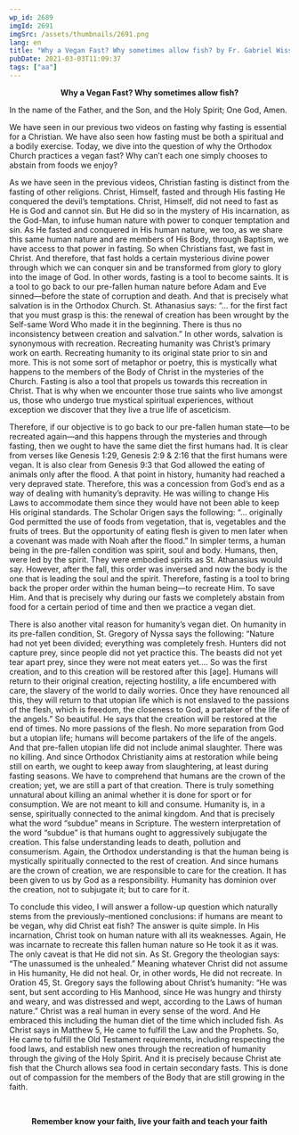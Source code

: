 ```yaml
---
wp_id: 2689
imgId: 2691
imgSrc: /assets/thumbnails/2691.png
lang: en
title: "Why a Vegan Fast? Why sometimes allow fish? by Fr. Gabriel Wissa"
pubDate: 2021-03-03T11:09:37
tags: ["aa"]
---
```

<!-- page: 6 -->

<p style="text-align: center;"><strong>Why a Vegan Fast? Why sometimes allow fish?</strong></p>
<p><span data-contrast="auto">In the name of the Father, and the Son, and the Holy Spirit; One God, Amen. </span></p>
<p><span data-contrast="auto">We have </span><span data-contrast="auto">seen in our previous </span><span data-contrast="auto">two </span><span data-contrast="auto">videos on fasting</span><span data-contrast="auto"> why fasting is essential </span><span data-contrast="auto">for a Christian. W</span><span data-contrast="auto">e </span><span data-contrast="auto">have also seen </span><span data-contrast="auto">how fasting must </span><span data-contrast="auto">be </span><span data-contrast="auto">both a spiritual and </span><span data-contrast="auto">a </span><span data-contrast="auto">bodily exercise. Today, we </span><span data-contrast="auto">dive</span><span data-contrast="auto"> into </span><span data-contrast="auto">the question of </span><span data-contrast="auto">why</span><span data-contrast="auto"> the Orthodox Church </span><span data-contrast="auto">practices </span><span data-contrast="auto">a </span><span data-contrast="auto">vegan </span><span data-contrast="auto">fast</span><span data-contrast="auto">?</span> <span data-contrast="auto">Why </span><span data-contrast="auto">can’t </span><span data-contrast="auto">each one</span> <span data-contrast="auto">simply</span><span data-contrast="auto"> choose</span><span data-contrast="auto">s</span><span data-contrast="auto"> to abstain from foods </span><span data-contrast="auto">we</span> <span data-contrast="auto">enjoy</span><span data-contrast="auto">? </span><span data-ccp-props="{&quot;201341983&quot;:0,&quot;335559739&quot;:200,&quot;335559740&quot;:276}"> </span></p>
<p><span data-contrast="auto">As we have seen in the previous videos</span><span data-contrast="auto">, </span><span data-contrast="auto">Christian fasting is distinct from the fasting of other religions</span><span data-contrast="auto">. Christ, Himself, fasted and through His fasting He conquered </span><span data-contrast="auto">the devil’s </span><span data-contrast="auto">temptations. Christ, Himself, did not need to fast as He</span><span data-contrast="auto"> is God and</span><span data-contrast="auto"> cannot sin. </span><span data-contrast="auto">But He did so </span><span data-contrast="auto">in the mystery of His incarnation, </span><span data-contrast="auto">as the </span><span data-contrast="auto">God-Man</span><span data-contrast="auto">,</span><span data-contrast="auto"> to </span><span data-contrast="auto">infuse </span><span data-contrast="auto">human nature with </span><span data-contrast="auto">power to </span><span data-contrast="auto">conquer </span><span data-contrast="auto">temptation and </span><span data-contrast="auto">sin. </span><span data-contrast="auto">As He fasted and conquered in His human nature, we too</span><span data-contrast="auto">, </span><span data-contrast="auto">as</span><span data-contrast="auto"> we share this same human nature and are members of His </span><span data-contrast="auto">Body</span><span data-contrast="auto">,</span><span data-contrast="auto"> through Baptism</span><span data-contrast="auto">, we</span><span data-contrast="auto"> have access to that </span><span data-contrast="auto">power</span><span data-contrast="auto"> in fasting</span><span data-contrast="auto">. </span><span data-contrast="auto">So when Christians fast, we fast in Christ.</span> <span data-contrast="auto">And therefore, that fast hol</span><span data-contrast="auto">d</span><span data-contrast="auto">s a certain </span><span data-contrast="auto">mysterious divine power</span><span data-contrast="auto"> through which we can conquer sin and be transformed from glory to glory in</span><span data-contrast="auto">to</span><span data-contrast="auto"> the </span><span data-contrast="auto">image </span><span data-contrast="auto">of God</span><span data-contrast="auto">. </span><span data-contrast="auto">In other words, fasting is a tool to become saints. It is a tool to go back </span><span data-contrast="auto">to our pre-fallen human nature before Adam and Eve sinned</span><span data-contrast="auto">—b</span><span data-contrast="auto">efore </span><span data-contrast="auto">the state of </span><span data-contrast="auto">corruption and death. </span><span data-contrast="auto">And that is precisely what salvation is in the Orthodox Church. St. Athanasius says: “</span><span data-contrast="auto">… for the first fact that you must grasp is this: the renewal of creation has been wrought by the Self-same Word Who made it in the beginning. There is thus no inconsistency between creation and salvation.</span><span data-contrast="auto">”</span><span data-contrast="auto"> In other words, salvation is </span><span data-contrast="auto">synonymous with </span><span data-contrast="auto">recreation. </span><span data-contrast="auto">Recreating humanity was Christ’s </span><span data-contrast="auto">primary</span><span data-contrast="auto"> work on earth</span><span data-contrast="auto">. Recreating humanity to its original state prior to sin</span><span data-contrast="auto"> and more</span><span data-contrast="auto">. </span><span data-contrast="auto">This is not some sort of metaphor or poetry, this is mystically what happens to </span><span data-contrast="auto">the members of the Body of Christ in the mysteries of the Church</span><span data-contrast="auto">. F</span><span data-contrast="auto">asting </span><span data-contrast="auto">is a</span><span data-contrast="auto">lso a</span><span data-contrast="auto"> tool that propels </span><span data-contrast="auto">us </span><span data-contrast="auto">towards this </span><span data-contrast="auto">recreation</span><span data-contrast="auto"> in Christ</span><span data-contrast="auto">. That is why when we encounter those </span><span data-contrast="auto">true </span><span data-contrast="auto">saints who l</span><span data-contrast="auto">i</span><span data-contrast="auto">ve amongst us</span><span data-contrast="auto">, those</span> <span data-contrast="auto">who </span><span data-contrast="auto">undergo</span> <span data-contrast="auto">true mystical spiritual experiences</span><span data-contrast="auto">, without exception we discover that they live a true life of asceticism. </span><span data-ccp-props="{&quot;201341983&quot;:0,&quot;335559739&quot;:200,&quot;335559740&quot;:276}"> </span></p>
<p><span data-contrast="auto">Therefore</span><span data-contrast="auto">, if our objective is to </span><span data-contrast="auto">go back to our pre-fallen human state</span><span data-contrast="auto">—to </span><span data-contrast="auto">be recreated again</span><span data-contrast="auto">—and </span><span data-contrast="auto">this happens through the mysteries and through fasting, then we ought to </span><span data-contrast="auto">have</span><span data-contrast="auto"> the same </span><span data-contrast="auto">diet</span><span data-contrast="auto"> the first humans had. It is clear from </span><span data-contrast="auto">verses like Genesis 1:29, </span><span data-contrast="auto">Genesis 2:9 &amp; 2:16</span> <span data-contrast="auto">that the first humans were vegan. It is also clear</span><span data-contrast="auto"> from Genesis 9:3 that</span> <span data-contrast="auto">God allowed the eating of animals </span><span data-contrast="auto">only after the flood. </span><span data-contrast="auto">A that point in </span><span data-contrast="auto">history</span><span data-contrast="auto">, humanity had reached a very depraved state. </span><span data-contrast="auto">Therefore, t</span><span data-contrast="auto">his was a concession </span><span data-contrast="auto">from</span><span data-contrast="auto"> Go</span><span data-contrast="auto">d’s end</span> <span data-contrast="auto">as a way of dealing with </span><span data-contrast="auto">humanity’s depravity.</span> <span data-contrast="auto">He was willing to change His Laws to accommodate them since </span><span data-contrast="auto">they </span><span data-contrast="auto">would </span><span data-contrast="auto">have </span><span data-contrast="auto">not been able to keep His original standards</span><span data-contrast="auto">.</span> <span data-contrast="auto">The Scholar Origen says the following: “… </span><span data-contrast="auto">originally God permitted the use of foods from vegetation, that is, vegetables and the fruits of trees. But the opportunity of eating flesh is given to men later when a covenant was made with Noah after the flood.” </span><span data-contrast="auto">In </span><span data-contrast="auto">simpler terms</span><span data-contrast="auto">, a human</span><span data-contrast="auto"> being in the pre-fallen condition </span><span data-contrast="auto">was spirit, soul and body. Humans, then, were led by the spirit</span><span data-contrast="auto">. They were </span><span data-contrast="auto">embodied spirits as St. Athanasius would say. </span><span data-contrast="auto">However, after the fall, this order was inversed and now </span><span data-contrast="auto">the bod</span><span data-contrast="auto">y is the one that is leading the soul and the spirit. </span><span data-contrast="auto">Therefore, fasting is a tool to bring back the proper order within the huma</span><span data-contrast="auto">n being</span><span data-contrast="auto">—to </span><span data-contrast="auto">recreate Him. To save Him. </span><span data-contrast="auto">And that is precisely why </span><span data-contrast="auto">during our fasts we completely abstain from food for a certain </span><span data-contrast="auto">period</span> <span data-contrast="auto">of time </span><span data-contrast="auto">and then we practice a vegan diet. </span><span data-ccp-props="{&quot;201341983&quot;:0,&quot;335559739&quot;:160,&quot;335559740&quot;:259}"> </span></p>
<p><span data-contrast="auto">T</span><span data-contrast="auto">here is </span><span data-contrast="auto">also </span><span data-contrast="auto">another </span><span data-contrast="auto">vital</span><span data-contrast="auto"> reason </span><span data-contrast="auto">for </span><span data-contrast="auto">human</span><span data-contrast="auto">ity</span><span data-contrast="auto">’s</span> <span data-contrast="auto">vegan</span> <span data-contrast="auto">diet. </span><span data-contrast="auto">On humanity</span><span data-contrast="auto"> in its pre-fallen condition</span><span data-contrast="auto">,</span><span data-contrast="auto"> St. Gregory of Nyssa says the following: </span><span data-contrast="auto">“N</span><span data-contrast="auto">ature had not yet been divided; everything was completely fresh. Hunters did not capture prey, since people did not yet practice this. The beasts did not yet tear apart prey, since they were not meat eaters yet…. So was the first creation, and to this creation will be restored after this [age]. Humans will return to their original creation, rejecting hostility, a life encumbered with care, the slavery of the world to daily worries. Once they have renounced all this, they will return to that utopian life which is not enslaved to the passions of the flesh, which is freedom, the closeness to God, a partaker of the life of the angels.</span><span data-contrast="auto">”</span><span data-contrast="auto"> So beautiful. He says that </span><span data-contrast="auto">the creation will be restored at the end of times. </span><span data-contrast="auto">No more passions of the flesh. No more </span><span data-contrast="auto">separation</span><span data-contrast="auto"> from God but a utopian life</span><span data-contrast="auto">;</span><span data-contrast="auto"> humans will become partakers of the life of the angels. </span><span data-contrast="auto">And that </span><span data-contrast="auto">pre-fallen </span><span data-contrast="auto">utopian life did not include animal slaughter. There was no killing. </span><span data-contrast="auto">And since Orthodox Christianity aims at restoration while being still on </span><span data-contrast="auto">earth,</span><span data-contrast="auto"> we ought to </span><span data-contrast="auto">keep away from slaughtering, at least during fasting seasons.</span> <span data-contrast="auto">We have to comprehend that h</span><span data-contrast="auto">umans are the crown of the creation</span><span data-contrast="auto">; yet, we </span><span data-contrast="auto">are still </span><span data-contrast="auto">a </span><span data-contrast="auto">part of that creation. There is truly something unnatural about killing an animal whether it is done for sport or for </span><span data-contrast="auto">consumption.</span> <span data-contrast="auto">We are not meant to kill and consume. </span><span data-contrast="auto">Humanity is</span><span data-contrast="auto">, in a sense, spiritually connected to the animal kingdom. And that is precisely what the word </span><span data-contrast="auto">“</span><span data-contrast="auto">subdue</span><span data-contrast="auto">”</span><span data-contrast="auto"> means in Scripture. </span><span data-contrast="auto">The </span><span data-contrast="auto">western </span><span data-contrast="auto">interpretation</span> <span data-contrast="auto">of th</span><span data-contrast="auto">e</span> <span data-contrast="auto">word </span><span data-contrast="auto">“</span><span data-contrast="auto">subdue</span><span data-contrast="auto">”</span> <span data-contrast="auto">is that humans ought to </span><span data-contrast="auto">aggressively </span><span data-contrast="auto">subjugate</span> <span data-contrast="auto">the creation</span><span data-contrast="auto">. This </span><span data-contrast="auto">false </span><span data-contrast="auto">understanding leads</span> <span data-contrast="auto">to death, pollution and consumerism. </span><span data-contrast="auto">Again, t</span><span data-contrast="auto">he Orthodox understanding </span><span data-contrast="auto">is that the human being is mystically spiritually connected to the rest of creation. </span><span data-contrast="auto">And since humans are the crown of creation, we </span><span data-contrast="auto">are </span><span data-contrast="auto">responsible </span><span data-contrast="auto">to care </span><span data-contrast="auto">for the </span><span data-contrast="auto">creation. It has been given to </span><span data-contrast="auto">us</span><span data-contrast="auto"> by God as a responsibility. H</span><span data-contrast="auto">umanity has dominion over the creation, not to subjugate it</span><span data-contrast="auto">;</span><span data-contrast="auto"> but to </span><span data-contrast="auto">care for it.</span><span data-contrast="auto"> </span><span data-contrast="auto"> </span><span data-ccp-props="{&quot;201341983&quot;:0,&quot;335559739&quot;:160,&quot;335559740&quot;:259}"> </span></p>
<p><span data-contrast="auto">To conclude this video, I will answer </span><span data-contrast="auto">a </span><span data-contrast="auto">follow-up question</span><span data-contrast="auto"> which natur</span><span data-contrast="auto">a</span><span data-contrast="auto">lly stems from the </span><span data-contrast="auto">previously</span><span data-contrast="auto">&#8211;</span><span data-contrast="auto">mentioned conclusion</span><span data-contrast="auto">s: i</span><span data-contrast="auto">f humans are meant to be vegan, why did Christ eat fish?</span><span data-contrast="auto"> The answer is quite simple. In His incarnation, Christ took on human</span><span data-contrast="auto"> nature with all its weaknesses. </span><span data-contrast="auto">Again, He was incarnate to recreate this </span><span data-contrast="auto">fallen </span><span data-contrast="auto">human nature so He took it as it was. The only </span><span data-contrast="auto">caveat</span><span data-contrast="auto"> is that He did not sin. </span><span data-contrast="auto">As St. Gregory the theologian says</span><span data-contrast="auto">:</span><span data-contrast="auto"> “The unassumed is the unhealed.” Meaning whatever Christ did not assume in </span><span data-contrast="auto">His humanity</span><span data-contrast="auto">, He did not heal. Or, in other words, He did not recreate. </span><span data-contrast="auto">In Oration 45, </span><span data-contrast="auto">St. Gregory says </span><span data-contrast="auto">the following </span><span data-contrast="auto">about Christ</span><span data-contrast="auto">’s humanity</span><span data-contrast="auto">: “</span><span data-contrast="auto">He was sent, but sent according to His Manhood, since He was hungry and thirsty and weary, and was distressed and wept, according to the Laws of human nature.</span><span data-contrast="auto">”</span><span data-contrast="auto"> Christ was a real human in every sense of the word. And He embraced this including the human diet of the time</span><span data-contrast="auto"> which included fish</span><span data-contrast="auto">.</span> <span data-contrast="auto">As </span><span data-contrast="auto">Christ </span><span data-contrast="auto">says in Matthew 5, He came </span><span data-contrast="auto">to fulfill the Law and the Prophets. </span><span data-contrast="auto">So, H</span><span data-contrast="auto">e came to fulfill the Old Testament requirements</span><span data-contrast="auto">, including respecting the food laws,</span><span data-contrast="auto"> and establish new ones through </span><span data-contrast="auto">the </span><span data-contrast="auto">recreation</span><span data-contrast="auto"> of humanity</span><span data-contrast="auto"> through the giving of the Holy Spirit</span><span data-contrast="auto">.</span> <span data-contrast="auto">And it is precisely because Christ ate fish that the Church </span><span data-contrast="auto">allows sea food in certain secondary fasts. This is done out of compassion for th</span><span data-contrast="auto">e members of the Body that are still growing in the faith.</span><span data-contrast="auto"> </span><span data-ccp-props="{&quot;201341983&quot;:0,&quot;335559739&quot;:160,&quot;335559740&quot;:259}"> </span></p>
<p>&nbsp;</p>
<p style="text-align: center;"><strong>Remember know your faith, live your faith and teach your faith</strong></p>
<p>&nbsp;</p>
